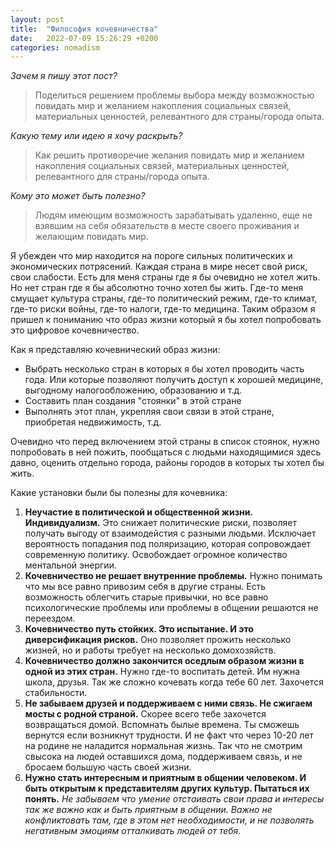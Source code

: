 ```yaml
---
layout: post
title:  "Философия кочевничества"
date:   2022-07-09 15:26:29 +0200
categories: nomadism
---
```


*Зачем я пишу этот пост?*
> Поделиться решением проблемы выбора между возможностью повидать мир и желанием накопления социальных связей, материальных ценностей, релевантного для страны/города опыта.

*Какую тему или идею я хочу раскрыть?*
> Как решить противоречие желания повидать мир и желанием накопления социальных связей, материальных ценностей, релевантного для страны/города опыта.

*Кому это может быть полезно?*
> Людям имеющим возможность зарабатывать удаленно, еще не взявшим на себя обязательств в месте своего проживания и желающим повидать мир.

Я убежден что мир находится на пороге сильных политических и экономических потрясений. Каждая страна в мире несет свой риск, свои слабости. Есть для меня страны где я бы очевидно не хотел жить. Но нет стран где я бы абсолютно точно хотел бы жить. Где-то меня смущает культура страны, где-то политический режим, где-то климат, где-то риски войны, где-то налоги, где-то медицина. Таким образом я пришел к пониманию что образ жизни который я бы хотел попробовать это цифровое кочевничество.

Как я представляю кочевнический образ жизни:
- Выбрать несколько стран в которых я бы хотел проводить часть года. Или которые позволяют получить доступ к хорошей медицине, выгодному налогообложению, образованию и т.д.
- Составить план создания "стоянки" в этой стране
- Выполнять этот план, укрепляя свои связи в этой стране, приобретая недвижимость, т.д.

Очевидно что перед включением этой страны в список стоянок, нужно попробовать в ней пожить, пообщаться с людьми находящимися здесь давно, оценить отдельно города, районы городов в которых ты хотел бы жить.

Какие установки были бы полезны для кочевника:
1. **Неучастие в политической и общественной жизни. Индивидуализм.** Это снижает политические риски, позволяет получать выгоду от взаимодейстия с разными людьми. Исключает вероятность попадания под поляризацию, которая сопровождает современную политику. Освобождает огромное количество ментальной энергии.
2. **Кочевничество не решает внутренние проблемы.** Нужно понимать что мы все равно привозим себя в другие страны. Есть возможность облегчить старые привычки, но все равно психологические проблемы или проблемы в общении решаются не переездом.
3. **Кочевничество путь стойких. Это испытание. И это диверсификация рисков.** Оно позволяет прожить несколько жизней, но и работы требует на несколько домохозяйств.
4. **Кочевничество должно закончится оседлым образом жизни в одной из этих стран.** Нужно где-то воспитать детей. Им нужна школа, друзья. Так же сложно кочевать когда тебе 60 лет. Захочется стабильности.
5. **Не забываем друзей и поддерживаем с ними связь. Не сжигаем мосты с родной страной.** Скорее всего тебе захочется возвращаться домой. Вспомнать былые времена. Ты сможешь вернутся если возникнут трудности. И не факт что через 10-20 лет на родине не наладится нормальная жизнь. Так что не смотрим свысока на людей оставшихся дома, поддерживаем связь, и не бросаем большую часть своей жизни.
6. **Нужно стать интересным и приятным в общении человеком. И быть открытым к представителям других культур. Пытаться их понять.** *Не забываем что умение отстаивать свои права и интересы так же важно как и быть приятным в общении. Важно не конфликтовать там, где в этом нет необходимости, и не позволять негативным эмоциям отталкивать людей от тебя.* 
